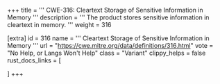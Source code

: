 +++
title = '''
CWE-316: Cleartext Storage of Sensitive Information in Memory
'''
description	= '''
The product stores sensitive information in cleartext in memory.
'''
weight = 316

[extra]
id = 316
name = '''
Cleartext Storage of Sensitive Information in Memory
'''
url = "https://cwe.mitre.org/data/definitions/316.html"
vote = "No Help, or Langs Won't Help"
class = "Variant"
clippy_helps = false
rust_docs_links = [
	
]
+++

